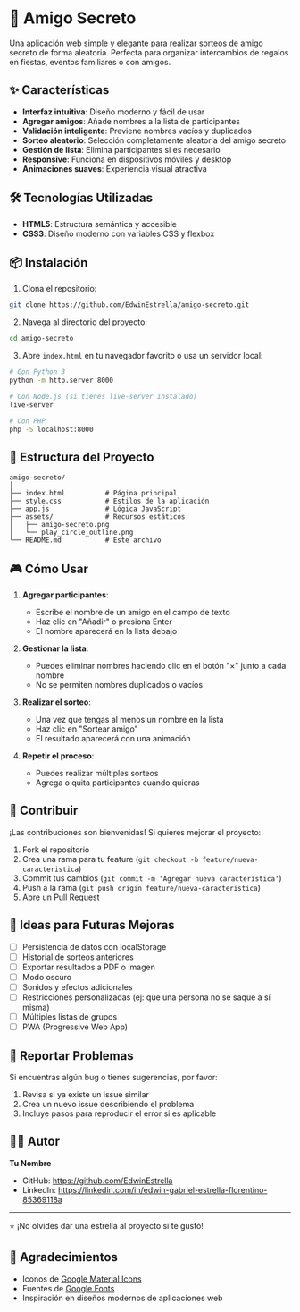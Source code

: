 # 🎉 Amigo Secreto

Una aplicación web simple y elegante para realizar sorteos de amigo secreto de forma aleatoria. Perfecta para organizar intercambios de regalos en fiestas, eventos familiares o con amigos.

## ✨ Características

- **Interfaz intuitiva**: Diseño moderno y fácil de usar
- **Agregar amigos**: Añade nombres a la lista de participantes
- **Validación inteligente**: Previene nombres vacíos y duplicados
- **Sorteo aleatorio**: Selección completamente aleatoria del amigo secreto
- **Gestión de lista**: Elimina participantes si es necesario
- **Responsive**: Funciona en dispositivos móviles y desktop
- **Animaciones suaves**: Experiencia visual atractiva

## 🛠️ Tecnologías Utilizadas

- **HTML5**: Estructura semántica y accesible
- **CSS3**: Diseño moderno con variables CSS y flexbox

## 📦 Instalación

1. Clona el repositorio:
```bash
git clone https://github.com/EdwinEstrella/amigo-secreto.git
```

2. Navega al directorio del proyecto:
```bash
cd amigo-secreto
```

3. Abre `index.html` en tu navegador favorito o usa un servidor local:
```bash
# Con Python 3
python -m http.server 8000

# Con Node.js (si tienes live-server instalado)
live-server

# Con PHP
php -S localhost:8000
```

## 📁 Estructura del Proyecto

```
amigo-secreto/
│
├── index.html          # Página principal
├── style.css           # Estilos de la aplicación
├── app.js              # Lógica JavaScript
├── assets/             # Recursos estáticos
│   ├── amigo-secreto.png
│   └── play_circle_outline.png
└── README.md           # Este archivo
```

## 🎮 Cómo Usar

1. **Agregar participantes**:
   - Escribe el nombre de un amigo en el campo de texto
   - Haz clic en "Añadir" o presiona Enter
   - El nombre aparecerá en la lista debajo

2. **Gestionar la lista**:
   - Puedes eliminar nombres haciendo clic en el botón "×" junto a cada nombre
   - No se permiten nombres duplicados o vacíos

3. **Realizar el sorteo**:
   - Una vez que tengas al menos un nombre en la lista
   - Haz clic en "Sortear amigo"
   - El resultado aparecerá con una animación

4. **Repetir el proceso**:
   - Puedes realizar múltiples sorteos
   - Agrega o quita participantes cuando quieras

## 🤝 Contribuir

¡Las contribuciones son bienvenidas! Si quieres mejorar el proyecto:

1. Fork el repositorio
2. Crea una rama para tu feature (`git checkout -b feature/nueva-caracteristica`)
3. Commit tus cambios (`git commit -m 'Agregar nueva característica'`)
4. Push a la rama (`git push origin feature/nueva-caracteristica`)
5. Abre un Pull Request

## 📝 Ideas para Futuras Mejoras

- [ ] Persistencia de datos con localStorage
- [ ] Historial de sorteos anteriores
- [ ] Exportar resultados a PDF o imagen
- [ ] Modo oscuro
- [ ] Sonidos y efectos adicionales
- [ ] Restricciones personalizadas (ej: que una persona no se saque a sí misma)
- [ ] Múltiples listas de grupos
- [ ] PWA (Progressive Web App)

## 🐛 Reportar Problemas

Si encuentras algún bug o tienes sugerencias, por favor:
1. Revisa si ya existe un issue similar
2. Crea un nuevo issue describiendo el problema
3. Incluye pasos para reproducir el error si es aplicable

## 👨‍💻 Autor

**Tu Nombre**
- GitHub: https://github.com/EdwinEstrella
- LinkedIn: https://linkedin.com/in/edwin-gabriel-estrella-florentino-85369118a

---

⭐ ¡No olvides dar una estrella al proyecto si te gustó!

## 🙏 Agradecimientos

- Iconos de [Google Material Icons](https://material.io/icons/)
- Fuentes de [Google Fonts](https://fonts.google.com/)
- Inspiración en diseños modernos de aplicaciones web
